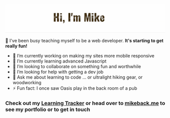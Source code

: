 
<img alt="Banner image with cutout text and outdoor icons in background: Hello I'm Mike." src="banner.gif">

👋 I've been busy teaching myself to be a web developer. **It's starting to get really fun!**<br>

- 🔭 I’m currently working on making my sites more mobile responsive
- 🌱 I’m currently learning advanced Javascript
- 👯 I’m looking to collaborate on something fun and worthwhile
- 🤔 I’m looking for help with getting a dev job
- 💬 Ask me about learning to code ... or ultralight hiking gear, or woodworking
- ⚡ Fun fact: I once saw Oasis play in the back room of a pub

### Check out my [Learning Tracker][tracker] or head over to [mikeback.me][website] to see my portfolio or to get in touch


[tracker]: https://github.com/MakeItBack/Learning-Tracker
[website]: https://www.mikeback.me
